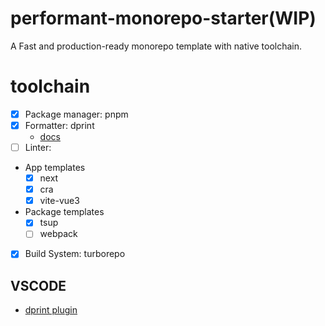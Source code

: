 # performant-monorepo-starter(WIP)

A Fast and production-ready monorepo template with native toolchain.

# toolchain

- [x] Package manager: pnpm
- [x] Formatter: dprint
  - [docs](https://dprint.dev/overview/)
- [ ] Linter: 
- App templates
  - [x] next
  - [x] cra
  - [x] vite-vue3
- Package templates
  - [x] tsup
  - [ ] webpack
- [x] Build System: turborepo

## VSCODE

- [dprint plugin](https://marketplace.visualstudio.com/items?itemName=dprint.dprint)
